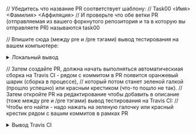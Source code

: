 // Убедитесь что название PR соответствует шаблону:
// Task00 <Имя> <Фамилия> <Аффиляция>
// И проверьте что обе ветки PR (отправляемая из вашего форкнутого репозитория и та в которую вы отправляете PR) называются task00

// Впишите сюда (между pre и /pre тэгами) вывод тестирования на вашем компьютере:

<details><summary>Локальный вывод</summary><p>

<pre>
$ ./enumDevices
Number of OpenCL platforms: 1
Platform #1/1
    Platform name: 
The command "./enumDevices" exited with 0.
</pre>

</p></details>

// Затем создайте PR, должна начать выполняться автоматическиая сборка на Travis CI - рядом с коммитом в PR появится оранжевый шарик (сборка в процессе),
// который потом станет зеленой галкой (прошло успешно) или красным крестиком (что-то пошло не так).
// Затем откройте PR на редактирование чтобы добавить в описание (тоже между pre и /pre тэгами) вывод тестирования на Travis CI:
// Чтобы его найти - надо нажать на зеленую галочку или красный крестик рядом с вашим коммитов в рамках PR

<details><summary>Вывод Travis CI</summary><p>

<pre>
$ ./enumDevices
Number of OpenCL platforms: 1
Platform #1/1
    Platform name: 
The command "./enumDevices" exited with 0.
</pre>

</p></details>
